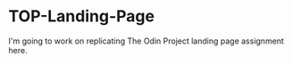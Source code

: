 # TOP-Landing-Page
I'm going to work on replicating The Odin Project landing page assignment here.
    